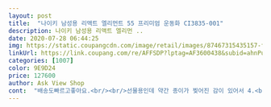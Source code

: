 ```yaml
---
layout: post 
title:  "나이키 남성용 리액트 엘리먼트 55 프리미엄 운동화 CI3835-001" 
description: 나이키 남성용 리액트 엘리먼 ..
date: 2020-07-28 06:44:25 
img: https://static.coupangcdn.com/image/retail/images/87467315435157-f8363c51-e145-4351-b08c-f1cb19822d34.jpg 
linkUrl: https://link.coupang.com/re/AFFSDP?lptag=AF3600438&subid=ahnPublicAsk&pageKey=1708639418&itemId=2907821130&vendorItemId=70896567645&traceid=V0-113-842623e842a1966c 
categories: [1007] 
color: 9E9D24 
price: 127600 
author: Ask View Shop 
cont:  "배송도빠르고좋아요.<br/><br/>선물용인데 약간 종이가 찢어진 감이 있어서 4.<br/>5 개 주고싶었으나 제품도 좋고 배송도 넘 빨랐어서.<br/>.<br/>! 선물용으로 구매하실 분만 주의하시면 될거같아요!<br/>신발 아주 편하고 좋아요 다들 이쁘다고 난리<br/>" 
---
```

